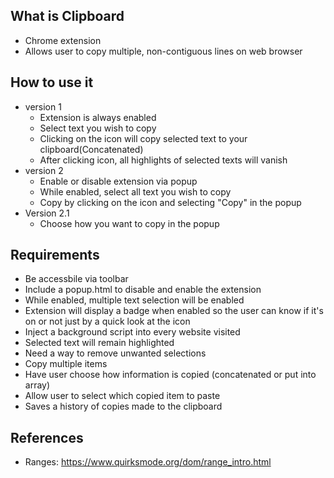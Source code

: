 ## What is Clipboard
  - Chrome extension
  - Allows user to copy multiple, non-contiguous lines on web browser 
## How to use it
  - version 1
    - Extension is always enabled
    - Select text you wish to copy
    - Clicking on the icon will copy selected text to your clipboard(Concatenated)
    - After clicking icon, all highlights of selected texts will vanish
  - version 2
    - Enable or disable extension via popup
    - While enabled, select all text you wish to copy
    - Copy by clicking on the icon and selecting "Copy" in the popup
  - Version 2.1
    - Choose how you want to copy in the popup
## Requirements
  - Be accessbile via toolbar
  - Include a popup.html to disable and enable the extension
  - While enabled, multiple text selection will be enabled
  - Extension will display a badge when enabled so the user can know if it's on or not just by a quick look at the icon
  - Inject a background script into every website visited
  - Selected text will remain highlighted
  - Need a way to remove unwanted selections
  - Copy multiple items
  - Have user choose how information is copied (concatenated or put into array)
  - Allow user to select which copied item to paste
  - Saves a history of copies made to the clipboard
## References
  - Ranges: https://www.quirksmode.org/dom/range_intro.html
